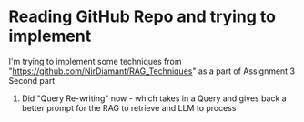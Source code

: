 # Reading GitHub Repo and trying to implement

I'm trying to implement some techniques from "https://github.com/NirDiamant/RAG_Techniques" as a part of Assignment 3 Second part
1) Did "Query Re-writing" now - which takes in a Query and gives back a better prompt for the RAG to retrieve and LLM to process
